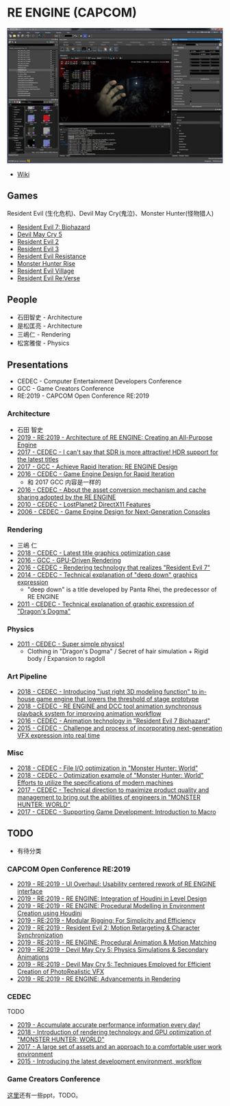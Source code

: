 # RE ENGINE (CAPCOM)

![](images/2021_03_09_re_engine/editor.png)

* [Wiki][1]



## Games

Resident Evil (生化危机)、Devil May Cry(鬼泣)、Monster Hunter(怪物猎人)

* [Resident Evil 7: Biohazard][2]
* [Devil May Cry 5][3]
* [Resident Evil 2][4]
* [Resident Evil 3][5]
* [Resident Evil Resistance][6]
* [Monster Hunter Rise][7]
* [Resident Evil Village][8]
* [Resident Evil Re:Verse][9]



## People

* 石田智史 - Architecture
* 是松匡亮 - Architecture
* 三嶋仁 - Rendering
* 松宮雅俊 - Physics


## Presentations

* CEDEC - Computer Entertainment Developers Conference
* GCC - Game Creators Conference
* RE:2019 - CAPCOM Open Conference RE:2019


### Architecture

* 石田 智史
* [2019 - RE:2019 - Architecture of RE ENGINE: Creating an All-Purpose Engine][10]
* [2017 - CEDEC - I can't say that SDR is more attractive! HDR support for the latest titles][40]
* [2017 - GCC - Achieve Rapid Iteration: RE ENGINE Design][21]
* [2016 - CEDEC - Game Engine Design for Rapid Iteration][31]
  * 和 2017 GCC 内容是一样的
* [2016 - CEDEC - About the asset conversion mechanism and cache sharing adopted by the RE ENGINE][42]
* [2010 - CEDEC - LostPlanet2 DirectX11 Features][33]
* [2006 - CEDEC - Game Engine Design for Next-Generation Consoles][32]


### Rendering

* 三嶋 仁 
* [2018 - CEDEC - Latest title graphics optimization case][29]
* [2016 - GCC - GPU-Driven Rendering][22]
* [2016 - CEDEC - Rendering technology that realizes "Resident Evil 7"][27]
* [2014 - CEDEC - Technical explanation of "deep down" graphics expression][28]
  * "deep down" is a title developed by Panta Rhei, the predecessor of RE ENGINE
* [2011 - CEDEC - Technical explanation of graphic expression of "Dragon's Dogma"][30]


### Physics

* [2011 - CEDEC - Super simple physics!][43]
  * Clothing in "Dragon's Dogma" / Secret of hair simulation + Rigid body / Expansion to ragdoll


### Art Pipeline

* [2018 - CEDEC - Introducing "just right 3D modeling function" to in-house game engine that lowers the threshold of stage prototype][34]
* [2018 - CEDEC - RE ENGINE and DCC tool animation synchronous playback system for improving animation workflow][35]
* [2016 - CEDEC - Animation technology in "Resident Evil 7 Biohazard"][41]
* [2015 - CEDEC - Challenge and process of incorporating next-generation VFX expression into real time][44]


### Misc

* [2018 - CEDEC - File I/O optimization in "Monster Hunter: World"][36]
* [2018 - CEDEC - Optimization example of "Monster Hunter: World" Efforts to utilize the specifications of modern machines][37]
* [2017 - CEDEC - Technical direction to maximize product quality and management to bring out the abilities of engineers in "MONSTER HUNTER: WORLD"][38]
* [2017 - CEDEC - Supporting Game Development: Introduction to Macro][39]



## TODO

* 有待分类

### CAPCOM Open Conference RE:2019

* [2019 - RE:2019 - UI Overhaul: Usability centered rework of RE ENGINE interface][11]
* [2019 - RE:2019 - RE ENGINE: Integration of Houdini in Level Design][12]
* [2019 - RE:2019 - RE ENGINE: Procedural Modelling in Environment Creation using Houdini][13]
* [2019 - RE:2019 - Modular Rigging: For Simplicity and Efficiency][14]
* [2019 - RE:2019 - Resident Evil 2: Motion Retargeting & Character Synchronization][15]
* [2019 - RE:2019 - RE ENGINE: Procedural Animation & Motion Matching][16]
* [2019 - RE:2019 - Devil May Cry 5: Physics Simulations & Secondary Animations][17]
* [2019 - RE:2019 - Devil May Cry 5: Techniques Employed for Efficient Creation of PhotoRealistic VFX][18]
* [2019 - RE:2019 - RE ENGINE: Advancements in Rendering][19]


### CEDEC

TODO

* [2019 - Accumulate accurate performance information every day!][24]
* [2018 - Introduction of rendering technology and GPU optimization of "MONSTER HUNTER: WORLD"][25]
* [2017 - A large set of assets and an approach to a comfortable user work environment][26]
* [2015 - Introducing the latest development environment, workflow][23]


### Game Creators Conference

[这里][20]还有一些ppt，TODO。




[1]:https://residentevil.fandom.com/wiki/RE_Engine
[2]:https://residentevil.fandom.com/wiki/Resident_Evil_7:_Biohazard
[3]:https://devilmaycry.fandom.com/wiki/Devil_May_Cry_5
[4]:https://residentevil.fandom.com/wiki/Resident_Evil_2
[5]:https://residentevil.fandom.com/wiki/Resident_Evil_3
[6]:https://residentevil.fandom.com/wiki/Resident_Evil:_Resistance
[7]:https://monsterhunter.fandom.com/wiki/Monster_Hunter_Rise
[8]:https://residentevil.fandom.com/wiki/Resident_Evil_Village
[9]:https://residentevil.fandom.com/wiki/Resident_Evil_Re:Verse
[10]:https://www.youtube.com/watch?v=fc3avwM-oTE
[11]:https://www.youtube.com/watch?v=YhnIW2XY_wU
[12]:https://www.youtube.com/watch?v=ABpjD-9FRe0
[13]:https://www.youtube.com/watch?v=Q67T8K8SxHg
[14]:https://www.youtube.com/watch?v=nivB9gIoBx4
[15]:https://www.youtube.com/watch?v=x58JnJJSDYM
[16]:https://www.youtube.com/watch?v=t3KCgZDZ93E
[17]:https://www.youtube.com/watch?v=DQOzMoNaB_U
[18]:https://www.youtube.com/watch?v=7UPc79EMwgk
[19]:https://www.youtube.com/watch?v=Gz0k91MVjys
[20]:https://www.slideshare.net/capcom_rd/
[21]:2021_03_10_achieve_rapid_iteration_re_engine_design.md
[22]:2021_05_27_gpu_driven_rendering.md
[23]:https://cedil.cesa.or.jp/cedil_sessions/view/1376
[24]:https://cedil.cesa.or.jp/cedil_sessions/view/1841
[25]:https://cedil.cesa.or.jp/cedil_sessions/view/1766
[26]:https://cedil.cesa.or.jp/cedil_sessions/view/1686
[27]:https://cedil.cesa.or.jp/cedil_sessions/view/1488
[28]:https://cedil.cesa.or.jp/cedil_sessions/view/1246
[29]:https://cedil.cesa.or.jp/cedil_sessions/view/1897
[30]:https://cedil.cesa.or.jp/cedil_sessions/view/604
[31]:https://cedil.cesa.or.jp/cedil_sessions/view/1484
[32]:https://cedil.cesa.or.jp/cedil_sessions/view/21
[33]:https://cedil.cesa.or.jp/cedil_sessions/view/316
[34]:https://cedil.cesa.or.jp/cedil_sessions/view/1828
[35]:https://cedil.cesa.or.jp/cedil_sessions/view/1810
[36]:https://cedil.cesa.or.jp/cedil_sessions/view/1786
[37]:https://cedil.cesa.or.jp/cedil_sessions/view/1775
[38]:https://cedil.cesa.or.jp/cedil_sessions/view/1684
[39]:2021_03_31_introduction_to_macro_plugin_in.md
[40]:https://cedil.cesa.or.jp/cedil_sessions/view/1658
[41]:https://cedil.cesa.or.jp/cedil_sessions/view/1493
[42]:https://cedil.cesa.or.jp/cedil_sessions/view/1461
[43]:https://cedil.cesa.or.jp/cedil_sessions/view/603
[44]:https://cedil.cesa.or.jp/cedil_sessions/view/1421
